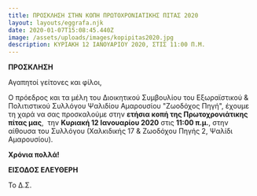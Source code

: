 ```yaml
---
title: ΠΡΟΣΚΛΗΣΗ ΣΤΗΝ ΚΟΠΗ ΠΡΩΤΟΧΡΟΝΙΑΤΙΚΗΣ ΠΙΤΑΣ 2020
layout: layouts/eggrafa.njk
date: 2020-01-07T15:08:45.440Z
image: /assets/uploads/images/kopipitas2020.jpg
description: ΚΥΡΙΑΚΗ 12 ΙΑΝΟΥΑΡΙΟΥ 2020, ΣΤΙΣ 11:00 Π.Μ.
---
```

**ΠΡΟΣΚΛΗΣΗ**

Αγαπητοί γείτονες και φίλοι,

Ο πρόεδρος και τα μέλη του Διοικητικού Συμβουλίου του Εξωραϊστικού & Πολιτιστικού Συλλόγου Ψαλιδίου Αμαρουσίου "Ζωοδόχος Πηγή", έχουμε τη χαρά να σας προσκαλούμε στην **ετήσια κοπή της Πρωτοχρονιάτικης πίτας μας**,  την **Κυριακή 12 Ιανουαρίου 2020** στις **11:00 π.μ.**, στην αίθουσα του Συλλόγου (Χαλκιδικής 17 & Ζωοδόχου Πηγής 2, Ψαλίδι Αμαρουσίου).

**Χρόνια πολλά!**

**ΕΙΣΟΔΟΣ ΕΛΕΥΘΕΡΗ**

Το Δ.Σ.
